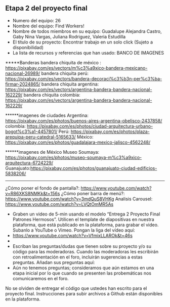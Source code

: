 ## Etapa 2 del proyecto final

- Numero del equipo: 26
- Nombre del equipo: Find Workers!
- Nombre de todos miembros en su equipo: Guadalupe Alejandra Castro, Gaby Nina Vargas, Juliana Rodriguez, Valeria Estudilla
- El título de su proyecto: Encontrar trabajo en un solo click (Sujeto a disponibilidad)
- La lista de recursos y referencias que han usado:
BANCO DE IMAGENES

*****Banderas
bandera chiquita de méxico : https://pixabay.com/es/vectors/m%c3%a9xico-bandera-mexicano-nacional-26989/
bandera chiquita perú: https://pixabay.com/es/vectors/bandera-decoraci%c3%b3n-per%c3%ba-firmar-2024865/
bandera chiquita argentina: https://pixabay.com/es/vectors/argentina-bandera-bandera-nacional-162229/
bandera chiquita colombia: https://pixabay.com/es/vectors/argentina-bandera-bandera-nacional-162229/

******imagenes de ciudades
Argentina: https://pixabay.com/es/photos/buenos-aires-argentina-obelisco-2437858/
colombia: https://pixabay.com/es/photos/ciudad-arquitectura-urbano-bogot%c3%a1-4457801/
Perú: https://pixabay.com/es/photos/plaza-arequipa-peru-catedral-5165633/
México: https://pixabay.com/es/photos/guadalajara-mexico-jalisco-4562248/

******imagenes de México
Museo Soumaya: https://pixabay.com/es/photos/museo-soumaya-m%c3%a9xico-arquitectura-6724229/
Guanajuato:https://pixabay.com/es/photos/guanajuato-ciudad-edificios-5838206/

-----------------------------------------------------------
¿Cómo poner el fondo de pantalla?: https://www.youtube.com/watch?v=R86XKS8NMKk&t=156s
¿Cómo poner barra de menú?: https://www.youtube.com/watch?v=3mdQuS8VHKg
Analisis Carousel: https://www.youtube.com/watch?v=LVQtOmMR5As


- Graben un video de 5-min usando el modelo “Entrega 2 Proyecto Final Patrones Hermosos”. Utilicen el template de diapositivas en nuestra plataforma, que está publicado en la plataforma, para grabar el video. Subanlo a YouTube o Vimeo. Pongan la liga del vídeo aquí: 
- https://www.youtube.com/watch?v=VfmixLLAROk&t=46s
- 
- Escriban las preguntas/dudas que tienen sobre su proyecto y/o su código para las moderadoras. Cuando las moderadoras les escribirán con retroalimentación en el foro, incluirán sugerencias a estas preguntas. Añadan sus preguntas aquí:
- Aún no tenemos preguntas; consideramos que aún estamos en una etapa inicial por lo que cuando se presenten las probemáticas nos comunicaremos en el foro.

No se olviden de entregar el código que ustedes han escrito para el proyecto final. Instrucciones para subir archivos a Github están disponibles en la plataforma.
 
